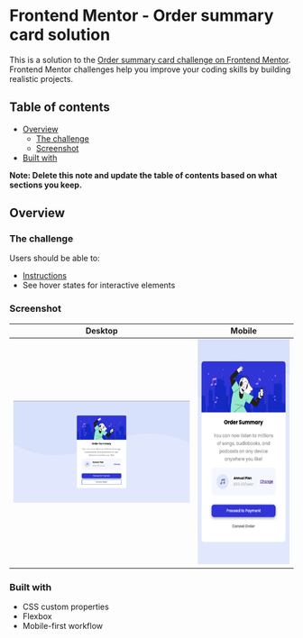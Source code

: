# Frontend Mentor - Order summary card solution

This is a solution to the [Order summary card challenge on Frontend Mentor](https://www.frontendmentor.io/challenges/order-summary-component-QlPmajDUj). Frontend Mentor challenges help you improve your coding skills by building realistic projects. 

## Table of contents

- [Overview](#overview)
  - [The challenge](#the-challenge)
  - [Screenshot](#screenshot)
- [Built with](#built-with)

**Note: Delete this note and update the table of contents based on what sections you keep.**

## Overview

### The challenge

Users should be able to:

- [Instructions](instructions.md)
- See hover states for interactive elements

### Screenshot

Desktop            |  Mobile
:-------------------------:|:-------------------------:
<img src="./solution/desktop.png" width="400"> |  <img src="./solution/mobile.png" height="400">


### Built with
- CSS custom properties
- Flexbox
- Mobile-first workflow
